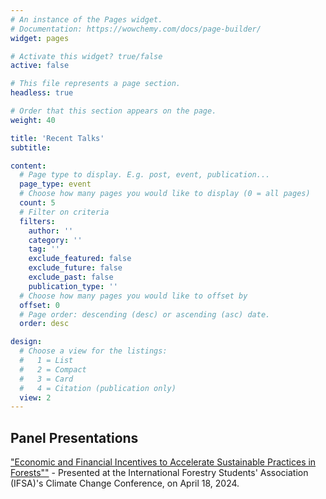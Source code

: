 ```yaml
---
# An instance of the Pages widget.
# Documentation: https://wowchemy.com/docs/page-builder/
widget: pages

# Activate this widget? true/false
active: false

# This file represents a page section.
headless: true

# Order that this section appears on the page.
weight: 40

title: 'Recent Talks'
subtitle:

content:
  # Page type to display. E.g. post, event, publication...
  page_type: event
  # Choose how many pages you would like to display (0 = all pages)
  count: 5
  # Filter on criteria
  filters:
    author: ''
    category: ''
    tag: ''
    exclude_featured: false
    exclude_future: false
    exclude_past: false
    publication_type: ''
  # Choose how many pages you would like to offset by
  offset: 0
  # Page order: descending (desc) or ascending (asc) date.
  order: desc

design:
  # Choose a view for the listings:
  #   1 = List
  #   2 = Compact
  #   3 = Card
  #   4 = Citation (publication only)
  view: 2
---
```


## Panel Presentations

["Economic and Financial Incentives to Accelerate Sustainable Practices in Forests""](pdf/IFSA_presentation_Bianca_Panel1.pdf) - Presented at the International Forestry Students' Association (IFSA)'s Climate Change Conference, on April 18, 2024.